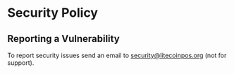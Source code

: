 # Security Policy

## Reporting a Vulnerability

To report security issues send an email to security@litecoinpos.org (not for support).
